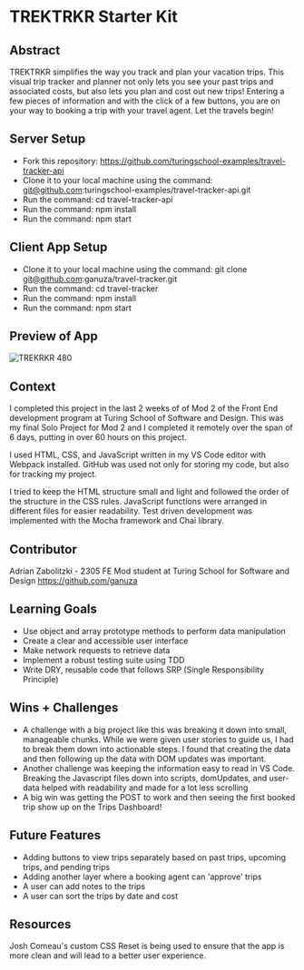 # TREKTRKR Starter Kit

## Abstract

TREKTRKR simplifies the way you track and plan your vacation trips.  This visual trip tracker and planner not only lets you see your past trips and associated costs, but also lets you plan and cost out new trips!  Entering a few pieces of information and with the click of a few buttons, you are on your way to booking a trip with your travel agent.  Let the travels begin!

## Server Setup
- Fork this repository:  https://github.com/turingschool-examples/travel-tracker-api
- Clone it to your local machine using the command:  git@github.com:turingschool-examples/travel-tracker-api.git
- Run the command: cd travel-tracker-api
- Run the command: npm install
- Run the command: npm start

## Client App Setup
- Clone it to your local machine using the command: git clone git@github.com:ganuza/travel-tracker.git
- Run the command: cd travel-tracker
- Run the command: npm install
- Run the command: npm start

## Preview of App

![TREKRKR 480](https://github.com/ganuza/travel-tracker/assets/31826116/8de796e0-6736-4fc6-a956-6b79abb6b32d)


## Context

I completed this project in the last 2 weeks of of Mod 2 of the Front End development program at Turing School of Software and Design.  This was my final Solo Project for Mod 2 and I completed it remotely over the span of 6 days, putting in over 60 hours on this project.

I used HTML, CSS, and JavaScript written in my VS Code editor with Webpack installed.  GitHub was used not only for storing my code, but also for tracking my project.

I tried to keep the HTML structure small and light and followed the order of the structure in the CSS rules.  JavaScript functions were arranged in different files for easier readability.  Test driven development was implemented with the Mocha framework and Chai library.

## Contributor

Adrian Zabolitzki - 2305 FE Mod student at Turing School for Software and Design
https://github.com/ganuza

## Learning Goals

- Use object and array prototype methods to perform data manipulation
- Create a clear and accessible user interface
- Make network requests to retrieve data
- Implement a robust testing suite using TDD
- Write DRY, reusable code that follows SRP (Single Responsibility Principle)

## Wins + Challenges
- A challenge with a big project like this was breaking it down into small, manageable chunks.  While we were given user stories to guide us, I had to break them down into actionable steps.  I found that creating the data and then following up the data with DOM updates was important.
- Another challenge was keeping the information easy to read in VS Code.  Breaking the Javascript files down into scripts, domUpdates, and user-data helped with readability and made for a lot less scrolling
- A big win was getting the POST to work and then seeing the first booked trip show up on the Trips Dashboard!

## Future Features
- Adding buttons to view trips separately based on past trips, upcoming trips, and pending trips
- Adding another layer where a booking agent can 'approve' trips
- A user can add notes to the trips
- A user can sort the trips by date and cost

## Resources

Josh Comeau's custom CSS Reset is being used to ensure that the app is more clean and will lead to a better user experience.

